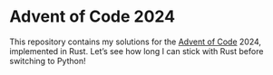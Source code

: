 # Advent of Code 2024
This repository contains my solutions for the [Advent of Code](https://adventofcode.com/) 2024, implemented in Rust.
Let’s see how long I can stick with Rust before switching to Python!